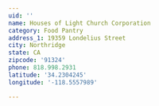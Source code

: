 ```yaml
---
uid: ''
name: Houses of Light Church Corporation
category: Food Pantry
address_1: 19359 Londelius Street
city: Northridge
state: CA
zipcode: '91324'
phone: 818.998.2931
latitude: '34.2304245'
longitude: '-118.5557989'

---
```

